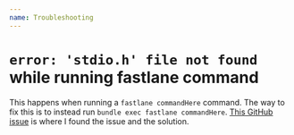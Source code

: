 ```yaml
---
name: Troubleshooting
---
```


# `error: 'stdio.h' file not found` while running fastlane command

This happens when running a `fastlane commandHere` command. The way to fix this is to instead run `bundle exec fastlane commandHere`. [This GitHub issue](https://github.com/fastlane/fastlane/issues/8431#issuecomment-287845604) is where I found the issue and the solution. 
